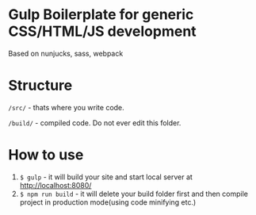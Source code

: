 Gulp Boilerplate for generic CSS/HTML/JS development
=============

Based on nunjucks, sass, webpack

Structure
=============
`/src/` - thats where you write code.

`/build/` - compiled code. Do not ever edit this folder.


How to use
=============

1) `$ gulp` - it will build your site and start local server at <a href="http://localhost:8080/">http://localhost:8080/</a>
2) `$ npm run build` - it will delete your build folder first and then compile project in production mode(using code minifying etc.)